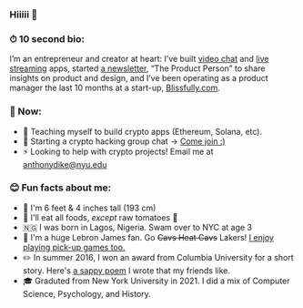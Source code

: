 ### Hiiiii 👋

### ⏱ 10 second bio:

I’m an entrepreneur and creator at heart: I’ve built [video chat](https://chatparty.co) and [live streaming](https://twitter.com/hinotehq) apps, started [a newsletter](https://theproductperson.com), “The Product Person” to share insights on product and design, and I’ve been operating as a product manager the last 10 months at a start-up, [Blissfully.com](https://blissfully.com).

### 📍 Now:

- 🌱 Teaching myself to build crypto apps (Ethereum, Solana, etc).
- 💬 Starting a crypto hacking group chat → [Come join :)](https://discord.gg/Wd8u7SDe)
- ⚡️ Looking to help with crypto projects! Email me at [anthonydike@nyu.edu](mailto:anthonydike@nyu.edu)

### 😊 Fun facts about me:

- 📏 I'm 6 feet & 4 inches tall (193 cm)
- 🍅 I'll eat all foods, _except_ raw tomatoes 🤮
- 🇳🇬 I was born in Lagos, Nigeria. Swam over to NYC at age 3
- 🏀 I'm a huge Lebron James fan. Go ~~Cavs Heat Cavs~~ Lakers! [I enjoy playing pick-up games too.](https://www.instagram.com/p/BxoBH1LhDQ8/?utm_source=ig_web_copy_link)
- ✏️ In summer 2016, I won an award from Columbia University for a short story. Here's [a sappy poem](https://www.instagram.com/p/BkbUCbMAw7K/?utm_source=ig_web_copy_link) I wrote that my friends like.
- 🎓 Graduted from New York University in 2021. I did a mix of Computer Science, Psychology, and History.


<!--
**antdke/antdke** is a ✨ _special_ ✨ repository because its `README.md` (this file) appears on your GitHub profile.

Here are some ideas to get you started:

- 🔭 I’m currently working on ...
- 🌱 I’m currently learning ...
- 👯 I’m looking to collaborate on ...
- 🤔 I’m looking for help with ...
- 💬 Ask me about ...
- 📫 How to reach me: ...
- 😄 Pronouns: ...
- ⚡ Fun fact: ...
-->
